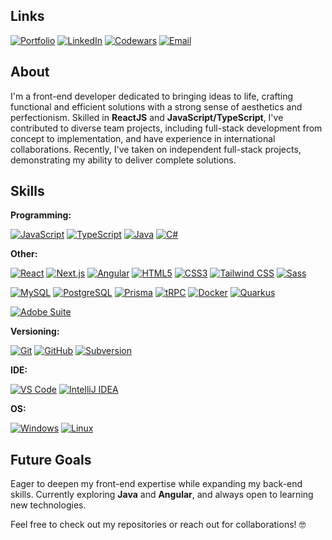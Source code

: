 ## Links
[![Portfolio](https://img.shields.io/badge/Website/Portfolio-%231E2735.svg?&style=flat-square)](https://tquintal.vercel.app/)
[![LinkedIn](https://img.shields.io/badge/LinkedIn-%231E2735.svg?&style=flat-square&logo=linkedin&logoColor=white)](https://www.linkedin.com/in/tpquintal/)
[![Codewars](https://img.shields.io/badge/Codewars-%231E2735.svg?&style=flat-square&logo=codewars&logoColor=white)](https://www.codewars.com/users/tquintal/)
[![Email](https://img.shields.io/badge/Email-%231E2735.svg?&style=flat-square&logo=gmail&logoColor=white)](mailto:tomas.quintal@gmail.com)

## About
I'm a front-end developer dedicated to bringing ideas to life, crafting functional and efficient solutions with a strong sense of aesthetics and perfectionism. Skilled in **ReactJS** and **JavaScript/TypeScript**, I've contributed to diverse team projects, including full-stack development from concept to implementation, and have experience in international collaborations. Recently, I've taken on independent full-stack projects, demonstrating my ability to deliver complete solutions.

## Skills
**Programming:**

[![JavaScript](https://img.shields.io/badge/JavaScript-%231E2735.svg?&style=flat-square&logo=javascript&logoColor=white)](https://www.javascript.com/)
[![TypeScript](https://img.shields.io/badge/TypeScript-%231E2735.svg?&style=flat-square&logo=typescript&logoColor=white)](https://www.typescriptlang.org/)
[![Java](https://img.shields.io/badge/Java-%231E2735.svg?&style=flat-square&logo=java&logoColor=white)](https://www.java.com/)
[![C#](https://img.shields.io/badge/C%23-%231E2735.svg?&style=flat-square&logo=csharp&logoColor=white)](https://docs.microsoft.com/en-us/dotnet/csharp/)

**Other:**

[![React](https://img.shields.io/badge/React-%231E2735.svg?&style=flat-square&logo=react&logoColor=white)](https://reactjs.org/)
[![Next.js](https://img.shields.io/badge/Next.js-%231E2735.svg?&style=flat-square&logo=next.js&logoColor=white)](https://nextjs.org/)
[![Angular](https://img.shields.io/badge/Angular-%231E2735.svg?&style=flat-square&logo=angular&logoColor=white)](https://angular.io/)
[![HTML5](https://img.shields.io/badge/HTML5-%231E2735.svg?&style=flat-square&logo=html5&logoColor=white)](https://developer.mozilla.org/en-US/docs/Web/HTML)
[![CSS3](https://img.shields.io/badge/CSS3-%231E2735.svg?&style=flat-square&logo=css3&logoColor=white)](https://developer.mozilla.org/en-US/docs/Web/CSS)
[![Tailwind CSS](https://img.shields.io/badge/Tailwind_CSS-%231E2735.svg?&style=flat-square&logo=tailwind-css&logoColor=white)](https://tailwindcss.com/)
[![Sass](https://img.shields.io/badge/Sass-%231E2735.svg?&style=flat-square&logo=sass&logoColor=white)](https://sass-lang.com/)

[![MySQL](https://img.shields.io/badge/MySQL-%231E2735.svg?&style=flat-square&logo=mysql&logoColor=white)](https://www.mysql.com/)
[![PostgreSQL](https://img.shields.io/badge/PostgreSQL-%231E2735.svg?&style=flat-square&logo=postgresql&logoColor=white)](https://www.postgresql.org/)
[![Prisma](https://img.shields.io/badge/Prisma-%231E2735.svg?&style=flat-square&logo=prisma&logoColor=white)](https://www.prisma.io/)
[![tRPC](https://img.shields.io/badge/tRPC-%231E2735.svg?&style=flat-square)](https://trpc.io/)
[![Docker](https://img.shields.io/badge/Docker-%231E2735.svg?&style=flat-square&logo=docker&logoColor=white)](https://www.docker.com/)
[![Quarkus](https://img.shields.io/badge/Quarkus-%231E2735.svg?&style=flat-square&logo=quarkus&logoColor=white)](https://quarkus.io/)

[![Adobe Suite](https://img.shields.io/badge/Adobe%20Suite-%231E2735.svg?&style=flat-square&logo=adobe&logoColor=white)](https://www.adobe.com/)

**Versioning:**

[![Git](https://img.shields.io/badge/Git-%231E2735.svg?&style=flat-square&logo=git&logoColor=white)](https://git-scm.com/)
[![GitHub](https://img.shields.io/badge/GitHub-%231E2735.svg?&style=flat-square&logo=github&logoColor=white)](https://github.com/)
[![Subversion](https://img.shields.io/badge/Subversion-%231E2735.svg?&style=flat-square&logo=subversion&logoColor=white)](https://subversion.apache.org/)

**IDE:**

[![VS Code](https://img.shields.io/badge/VS%20Code-%231E2735.svg?&style=flat-square&logo=visual-studio-code&logoColor=white)](https://code.visualstudio.com/)
[![IntelliJ IDEA](https://img.shields.io/badge/IntelliJ%20IDEA-%231E2735.svg?&style=flat-square&logo=intellijidea&logoColor=white)](https://www.jetbrains.com/idea/)

**OS:**

[![Windows](https://img.shields.io/badge/Windows-%231E2735.svg?&style=flat-square&logo=windows&logoColor=white)](https://www.microsoft.com/windows)
[![Linux](https://img.shields.io/badge/Linux-%231E2735.svg?&style=flat-square&logo=linux&logoColor=white)](https://www.linux.org/)

## Future Goals

Eager to deepen my front-end expertise while expanding my back-end skills. Currently exploring **Java** and **Angular**, and always open to learning new technologies.

Feel free to check out my repositories or reach out for collaborations! 🤓
